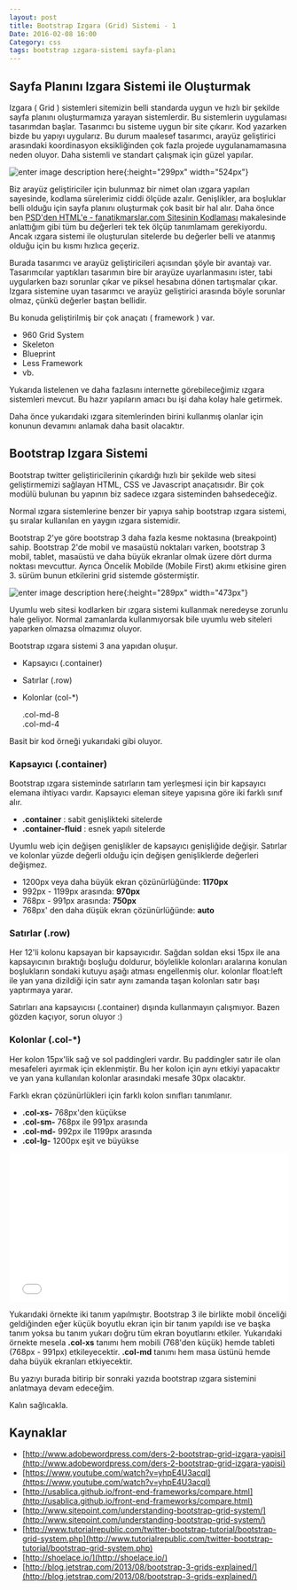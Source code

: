 ```yaml
---
layout: post
title: Bootstrap Izgara (Grid) Sistemi - 1
Date: 2016-02-08 16:00
Category: css
tags: bootstrap ızgara-sistemi sayfa-planı
---
```



## Sayfa Planını Izgara Sistemi ile Oluşturmak

Izgara ( Grid ) sistemleri sitemizin belli standarda uygun ve hızlı bir şekilde sayfa planını oluşturmamıza yarayan sistemlerdir. Bu sistemlerin uygulaması tasarımdan başlar. Tasarımcı bu sisteme uygun bir site çıkarır. Kod yazarken bizde bu yapıyı uygularız. Bu durum maalesef tasarımcı, arayüz geliştirici arasındaki koordinasyon eksikliğinden çok fazla projede uygulanamamasına neden oluyor. Daha sistemli ve standart çalışmak için güzel yapılar. 

![enter image description here](http://fatihhayrioglu.com/images/izgara-sistemi.png){:height="299px" width="524px"}

Biz arayüz geliştiriciler için bulunmaz bir nimet olan ızgara yapıları sayesinde, kodlama sürelerimiz ciddi ölçüde azalır. Genişlikler, ara boşluklar belli olduğu için sayfa planını oluşturmak çok basit bir hal alır. Daha önce ben 
[PSD'den HTML'e - fanatikmarslar.com Sitesinin Kodlaması](http://fatihhayrioglu.com/fanatikmarslar-com-sitesinin-kodlamasi/) makalesinde anlattığım gibi tüm bu değerleri tek tek ölçüp tanımlamam gerekiyordu. Ancak ızgara sistemi ile oluşturulan sitelerde bu değerler belli ve atanmış olduğu için bu kısmı hızlıca geçeriz.

Burada tasarımcı ve arayüz geliştiricileri açısından şöyle bir avantajı var. Tasarımcılar yaptıkları tasarımın bire bir arayüze uyarlanmasını ister, tabi uygularken bazı sorunlar çıkar ve piksel hesabına dönen tartışmalar çıkar. Izgara sistemine uyan tasarımcı ve arayüz geliştirici arasında böyle sorunlar olmaz, çünkü değerler baştan bellidir.

Bu konuda geliştirilmiş bir çok anaçatı ( framework ) var. 

 - 960 Grid System
 - Skeleton
 - Blueprint
 - Less Framework
 - vb. 

Yukarıda listelenen ve daha fazlasını internette görebileceğimiz ızgara sistemleri mevcut. Bu hazır yapıların amacı bu işi daha kolay hale getirmek. 

Daha önce yukarıdaki ızgara sitemlerinden birini kullanmış olanlar için konunun devamını anlamak daha basit olacaktır. 

## Bootstrap Izgara Sistemi

Bootstrap twitter geliştiricilerinin çıkardığı hızlı bir şekilde web sitesi geliştirmemizi sağlayan HTML, CSS ve Javascript anaçatısıdır. Bir çok modülü bulunan bu yapının biz sadece ızgara sisteminden bahsedeceğiz.

Normal ızgara sistemlerine benzer bir yapıya sahip bootstrap ızgara sistemi, şu sıralar kullanılan en yaygın ızgara sistemidir. 

Bootstrap 2'ye göre bootstrap 3 daha fazla kesme noktasına (breakpoint) sahip. Bootstrap 2'de mobil ve masaüstü noktaları varken, bootstrap 3 mobil, tablet, masaüstü ve daha büyük ekranlar olmak üzere dört durma noktası mevcuttur. Ayrıca Öncelik Mobilde (Mobile First) akımı etkisine giren 3. sürüm bunun etkilerini grid sistemde göstermiştir. 

![enter image description here](http://fatihhayrioglu.com/images/izgara-uyumlu-web.png){:height="289px" width="473px"}

Uyumlu web sitesi kodlarken bir ızgara sistemi kullanmak neredeyse zorunlu hale geliyor. Normal zamanlarda kullanmıyorsak bile uyumlu web siteleri yaparken olmazsa olmazımız oluyor.

Bootstrap ızgara sistemi 3 ana yapıdan oluşur. 

 - Kapsayıcı (.container)
 - Satırlar (.row)
 - Kolonlar (col-*)

      <div class="container">
        <div class="row">
        <div class="col-md-8">.col-md-8</div>
        <div class="col-md-4">.col-md-4</div>
      </div>
    </div>

Basit bir kod örneği yukarıdaki gibi oluyor.

### Kapsayıcı (.container)

Bootstrap ızgara sisteminde satırların tam yerleşmesi için bir kapsayıcı elemana ihtiyacı vardır. Kapsayıcı eleman siteye yapısına göre iki farklı sınıf alır.

 - **.container** : sabit genişlikteki sitelerde
 - **.container-fluid** : esnek yapılı sitelerde

Uyumlu web için değişen genişlikler de kapsayıcı genişliğide değişir. Satırlar ve kolonlar yüzde değerli olduğu için değişen genişliklerde değerleri değişmez.

 - 1200px veya daha büyük ekran çözünürlüğünde: **1170px** 
 - 992px - 1199px arasında: **970px** 
 - 768px - 991px arasında:  **750px**
 - 768px' den daha düşük ekran çözünürlüğünde:  **auto**

### Satırlar (.row)

Her 12'li kolonu kapsayan bir kapsayıcıdır. Sağdan soldan eksi 15px ile ana kapsayıcının bıraktığı boşluğu doldurur, böylelikle kolonları aralarına konulan boşlukların sondaki kutuyu aşağı atması engellenmiş olur. kolonlar float:left ile yan yana dizildiği için satır aynı zamanda taşan kolonları satır başı yaptırmaya yarar. 

Satırları ana kapsayıcısı (.container) dışında kullanmayın çalışmıyor. Bazen gözden kaçıyor, sorun oluyor :)

### Kolonlar (.col-*)

Her kolon 15px'lik sağ ve sol paddingleri vardır. Bu paddingler satır ile olan mesafeleri ayırmak için eklenmiştir. Bu her kolon için aynı etkiyi yapacaktır ve yan yana kullanılan kolonlar arasındaki mesafe 30px olacaktır. 

Farklı ekran çözünürlükleri için farklı kolon sınıfları tanımlanır.

 - **.col-xs-** 768px'den küçükse
 - **.col-sm-** 768px ile 991px arasında
 - **.col-md-** 992px ile 1199px arasında
 - **.col-lg-** 1200px eşit ve büyükse

<iframe height='268' scrolling='no' src='//codepen.io/fatihhayri/embed/obeMzv/?height=268&theme-id=13521&default-tab=result' frameborder='no' allowtransparency='true' allowfullscreen='true' style='width: 100%;'>
</iframe>

Yukarıdaki örnekte iki tanım yapılmıştır. Bootstrap 3 ile birlikte mobil önceliği geldiğinden eğer küçük boyutlu ekran için bir tanım yapıldı ise ve başka tanım yoksa bu tanım yukarı doğru tüm ekran boyutlarını etkiler. Yukarıdaki örnekte mesela **.col-xs** tanımı hem mobili (768'den küçük) hemde tableti (768px - 991px) etkileyecektir. **.col-md** tanımı hem masa üstünü hemde daha büyük ekranları etkiyecektir. 

Bu yazıyı burada bitirip bir sonraki yazıda bootstrap ızgara sistemini anlatmaya devam edeceğim. 

Kalın sağlıcakla.

## Kaynaklar

 - [http://www.adobewordpress.com/ders-2-bootstrap-grid-izgara-yapisi](http://www.adobewordpress.com/ders-2-bootstrap-grid-izgara-yapisi)
 - [https://www.youtube.com/watch?v=yhpE4U3acqI](https://www.youtube.com/watch?v=yhpE4U3acqI)
 - [http://usablica.github.io/front-end-frameworks/compare.html](http://usablica.github.io/front-end-frameworks/compare.html)
 - [http://www.sitepoint.com/understanding-bootstrap-grid-system/](http://www.sitepoint.com/understanding-bootstrap-grid-system/)
 - [http://www.tutorialrepublic.com/twitter-bootstrap-tutorial/bootstrap-grid-system.php](http://www.tutorialrepublic.com/twitter-bootstrap-tutorial/bootstrap-grid-system.php)
 - [http://shoelace.io/](http://shoelace.io/)
 - [http://blog.jetstrap.com/2013/08/bootstrap-3-grids-explained/](http://blog.jetstrap.com/2013/08/bootstrap-3-grids-explained/)